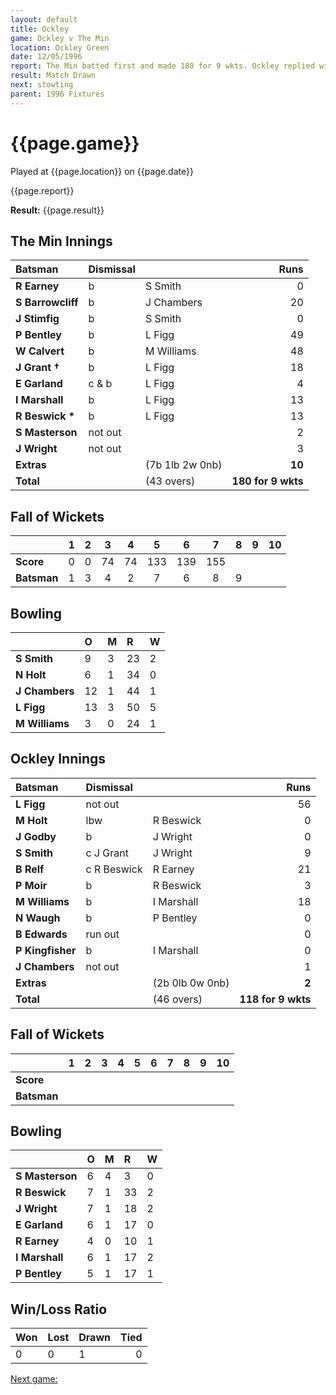 ```yaml
---
layout: default
title: Ockley
game: Ockley v The Min
location: Ockley Green
date: 12/05/1996
report: The Min batted first and made 180 for 9 wkts. Ockley replied with 118 for 9 wkts
result: Match Drawn
next: stowting
parent: 1996 Fixtures
---
```


# {{page.game}}

Played at {{page.location}} on {{page.date}}

{{page.report}}

**Result:** {{page.result}}

## The Min Innings

| Batsman | Dismissal |  | Runs |
|:---|:---|---|---:|
| **R Earney** | b | S Smith | 0 |
| **S Barrowcliff** | b | J Chambers | 20 |
| **J Stimfig** | b | S Smith | 0 |
| **P Bentley** | b | L Figg | 49 |
| **W Calvert** | b | M Williams | 48 |
| **J Grant &#8224;** | b | L Figg | 18 |
| **E Garland** | c & b | L Figg | 4 |
| **I Marshall** | b | L Figg | 13 |
| **R Beswick &#42;** | b | L Figg | 13 |
| **S Masterson** | not out |  | 2 |
| **J Wright** | not out |  | 3 |
| **Extras** | | (7b 1lb 2w 0nb) | **10** |
| **Total** | | (43 overs) | ****180 for 9 wkts**** |

## Fall of Wickets

| | 1 | 2 | 3 | 4 | 5 | 6 | 7 | 8 | 9 | 10 |
|---|:---:|:---:|:---:|:---:|:---:|:---:|:---:|:---:|:---:|:---:|
| **Score** | 0 | 0 | 74 | 74 | 133 | 139 | 155 |  |  |  |
| **Batsman** | 1 | 3 | 4 | 2 | 7 | 6 | 8 | 9 |  |  |

## Bowling

| | O | M | R | W |
|---|:---|:---|:---|:---|
| **S Smith** | 9 | 3 | 23 | 2 |
| **N Holt** | 6 | 1 | 34 | 0 |
| **J Chambers** | 12 | 1 | 44 | 1 |
| **L Figg** | 13 | 3 | 50 | 5 |
| **M Williams** | 3 | 0 | 24 | 1 |

## Ockley Innings

| Batsman | Dismissal |  | Runs |
|:---|:---|---|---:|
| **L Figg** | not out |  | 56 |
| **M Holt** | lbw | R Beswick | 0 |
| **J Godby** | b | J Wright | 0 |
| **S Smith** | c J Grant | J Wright | 9 |
| **B Relf** | c R Beswick | R Earney | 21 |
| **P Moir** | b | R Beswick | 3 |
| **M Williams** | b | I Marshall | 18 |
| **N Waugh** | b | P Bentley | 0 |
| **B Edwards** | run out |  | 0 |
| **P Kingfisher** | b | I Marshall | 0 |
| **J Chambers** | not out |  | 1 |
| **Extras** | | (2b 0lb 0w 0nb) | **2** |
| **Total** | | (46 overs) | ****118 for 9 wkts**** |

## Fall of Wickets

| | 1 | 2 | 3 | 4 | 5 | 6 | 7 | 8 | 9 | 10 |
|---|:---:|:---:|:---:|:---:|:---:|:---:|:---:|:---:|:---:|:---:|
| **Score** |  |  |  |  |  |  |  |  |  |  |
| **Batsman** |  |  |  |  |  |  |  |  |  |  |

## Bowling

| | O | M | R | W |
|---|:---|:---|:---|:---|
| **S Masterson** | 6 | 4 | 3 | 0 |
| **R Beswick** | 7 | 1 | 33 | 2 |
| **J Wright** | 7 | 1 | 18 | 2 |
| **E Garland** | 6 | 1 | 17 | 0 |
| **R Earney** | 4 | 0 | 10 | 1 |
| **I Marshall** | 6 | 1 | 17 | 2 |
| **P Bentley** | 5 | 1 | 17 | 1 |

## Win/Loss Ratio

| Won | Lost | Drawn | Tied |
|:---|:---|:---|---:|
| 0 | 0 | 1 | 0 |

[Next game:]({{page.next}})